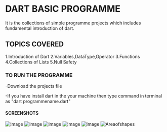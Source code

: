 # DART BASIC PROGRAMME
It is the collections of simple programme projects which includes fundamental introduction of dart.

## TOPICS COVERED
1.Introduction of Dart
2.Variables,DataType,Operator
3.Functions
4.Collections of Lists
5.Null Safety

### TO RUN THE PROGRAMME
-Download the projects file

-If you have install dart in the your machine then type command in terminal as  "dart programmename.dart"

#### SCREENSHOTS
![image](https://user-images.githubusercontent.com/82046769/211712886-97ed270e-f2a9-43d1-8df2-852635ff0c64.png)
![image](https://user-images.githubusercontent.com/82046769/211712970-de4e8a7d-15e8-478f-b3f7-78645558cf8f.png)
![image](https://user-images.githubusercontent.com/82046769/211713019-194b41aa-2f8c-49f0-9119-59624554f27d.png)
![image](https://user-images.githubusercontent.com/82046769/211713056-8588b30f-7fbc-422f-9080-a0bfab85beda.png)
![image](https://user-images.githubusercontent.com/82046769/211713104-67e6f898-dfa8-4042-bfe3-7967329dd1b3.png)
![Areaofshapes](https://user-images.githubusercontent.com/82046769/215262004-fe897943-b961-4d6b-9c11-8f7c218a35d4.png)









